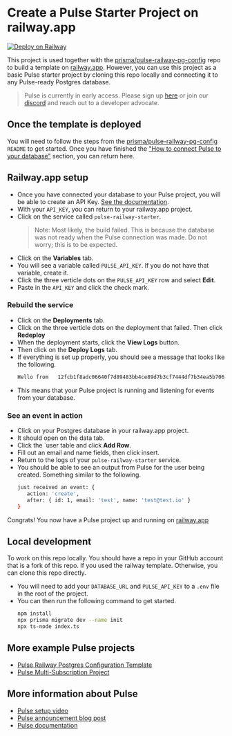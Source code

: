 # Create a Pulse Starter Project on railway.app

[![Deploy on Railway](https://railway.app/button.svg)](https://railway.app/template/pulse-starter?referralCode=VQ09uv)

This project is used together with the [prisma/pulse-railway-pg-config](https://github.com/prisma/pulse-railway-pg-config) repo to build a template on [railway.app](https://railway.app). However, you can use this project as a basic Pulse starter project by cloning this repo locally and connecting it to any Pulse-ready Postgres database.

> Pulse is currently in early access. Please sign up [here](https://prisma.io/pulse) or join our [discord](https://pris.ly/discord) and reach out to a developer advocate.

## Once the template is deployed

You will need to follow the steps from the [prisma/pulse-railway-pg-config](https://github.com/prisma/pulse-railway-pg-config#once-the-template-is-deployed) `README` to get started. Once you have finished the ["How to connect Pulse to your database"](https://github.com/prisma/pulse-railway-pg-config#how-to-connect-pulse-to-your-database) section, you can return here.

## Railway.app setup

-   Once you have connected your database to your Pulse project, you will be able to create an API Key. [See the documentation](https://prismaio.notion.site/Pulse-documentation-137ca256325d4a22b80b54a89975f059#43873d6f60574f84a77ff506017a3b01).
-   With your `API_KEY`, you can return to your railway.app project.
-   Click on the service called `pulse-railway-starter`.
    > Note: Most likely, the build failed. This is because the database was not ready when the Pulse connection was made. Do not worry; this is to be expected.
-   Click on the **Variables** tab.
-   You will see a variable called `PULSE_API_KEY`. If you do not have that variable, create it.
-   Click the three verticle dots on the `PULSE_API_KEY` row and select **Edit**.
-   Paste in the `API_KEY` and click the check mark.

### Rebuild the service

-   Click on the **Deployments** tab.
-   Click on the three verticle dots on the deployment that failed. Then click **Redeploy**
-   When the deployment starts, click the **View Logs** button.
-   Then click on the **Deploy Logs** tab.
-   If everything is set up properly, you should see a message that looks like the following.
    ```bash
    Hello from   12fcb1f8adc06640f7d89483bb4ce89d7b3cf7444df7b34ea5b706ed8919a6e6
    ```
-   This means that your Pulse project is running and listening for events from your database.

### See an event in action

-   Click on your Postgres database in your railway.app project.
-   It should open on the data tab.
-   Click the `user  table and click **Add Row**.
-   Fill out an email and name fields, then click insert.
-   Return to the logs of your `pulse-railway-starter` service.
-   You should be able to see an output from Pulse for the user being created. Something similar to the following.
    ```bash
    just received an event: {
       action: 'create',
       after: { id: 1, email: 'test', name: 'test@test.io' }
    }
    ```

Congrats! You now have a Pulse project up and running on [railway.app](railway.app)

## Local development

To work on this repo locally. You should have a repo in your GitHub account that is a fork of this repo. If you used the railway template. Otherwise, you can clone this repo directly.

-   You will need to add your `DATABASE_URL` and `PULSE_API_KEY` to a `.env` file in the root of the project.
-   You can then run the following command to get started.
    ```bash
    npm install
    npx prisma migrate dev --name init
    npx ts-node index.ts
    ```

## More example Pulse projects

-   [Pulse Railway Postgres Configuration Template](https://github.com/prisma/pulse-railway-pg-config)
-   [Pulse Multi-Subscription Project](https://github.com/prisma/pulse-starter)

## More information about Pulse

-   [Pulse setup video](https://www.youtube.com/watch?v=Lvn05wM26zs)
-   [Pulse announcement blog post](https://www.prisma.io/blog/introducing-pulse-jtu4UPC8ujy4)
-   [Pulse documentation](https://pris.ly/pulse-docs)
